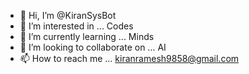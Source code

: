 - 👋 Hi, I’m @KiranSysBot
- 👀 I’m interested in ... Codes
- 🌱 I’m currently learning ... Minds
- 💞️ I’m looking to collaborate on ... AI
- 📫 How to reach me ... kiranramesh9858@gmail.com

<!---
KiranSysBot/KiranSysBot is a ✨ special ✨ repository because its `README.md` (this file) appears on your GitHub profile.
You can click the Preview link to take a look at your changes.
--->
